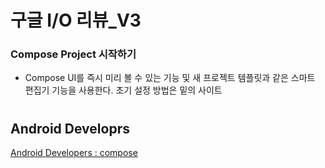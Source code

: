 # 구글 I/O 리뷰_V3

### Compose Project 시작하기<br>
- Compose UI를 즉시 미리 볼 수 있는 기능 및 새 프로젝트 템플릿과 같은 스마트 편집기 기능을 사용한다. 초기 설정 방법은 밑의 사이트

#
## Android Developrs
[Android Developers : compose](https://developer.android.com/jetpack/compose/setup)
#
